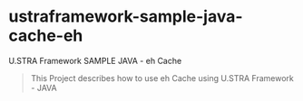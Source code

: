 # ustraframework-sample-java-cache-eh
U.STRA Framework SAMPLE JAVA - eh Cache
> This Project describes how to use eh Cache using U.STRA Framework - JAVA
